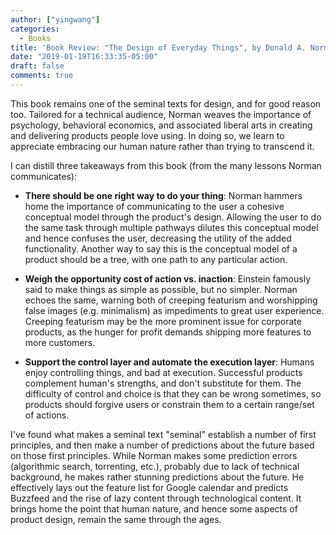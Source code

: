 ```yaml
---
author: ["yingwang"]
categories:
  - Books
title: 'Book Review: "The Design of Everyday Things", by Donald A. Norman'
date: "2019-01-19T16:33:35-05:00"
draft: false
comments: true
---
```


This book remains one of the seminal texts for design, and for good reason too.
Tailored for a technical audience, Norman weaves the importance of psychology,
behavioral economics, and associated liberal arts in creating and delivering
products people love using. In doing so, we learn to appreciate embracing our
human nature rather than trying to transcend it.

I can distill three takeaways from this book (from the many lessons Norman
communicates):

- **There should be one right way to do your thing**: Norman hammers home the
  importance of communicating to the user a cohesive conceptual model through
  the product's design. Allowing the user to do the same task through multiple
  pathways dilutes this conceptual model and hence confuses the user,
  decreasing the utility of the added functionality. Another way to say this
  is the conceptual model of a product should be a tree, with one path to any
  particular action.

- **Weigh the opportunity cost of action vs. inaction**: Einstein famously
  said to make things as simple as possible, but no simpler. Norman echoes the
  same, warning both of creeping featurism and worshipping false images
  (e.g. minimalism) as impediments to great user experience. Creeping
  featurism may be the more prominent issue for corporate products, as the
  hunger for profit demands shipping more features to more customers.

- **Support the control layer and automate the execution layer**: Humans enjoy
  controlling things, and bad at execution. Successful products complement
  human's strengths, and don't substitute for them. The difficulty of control
  and choice is that they can be wrong sometimes, so products should forgive
  users or constrain them to a certain range/set of actions.

I've found what makes a seminal text "seminal" establish a number of first
principles, and then make a number of predictions about the future based on
those first principles. While Norman makes some prediction errors (algorithmic
search, torrenting, etc.), probably due to lack of technical background, he
makes rather stunning predictions about the future. He effectively lays out the
feature list for Google calendar and predicts Buzzfeed and the rise of lazy
content through technological content. It brings home the point that human
nature, and hence some aspects of product design, remain the same through the
ages.

